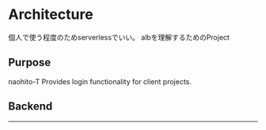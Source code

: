 # Architecture

個人で使う程度のためserverlessでいい。
albを理解するためのProject

## Purpose

naohito-T Provides login functionality for client projects.

## Backend


---



